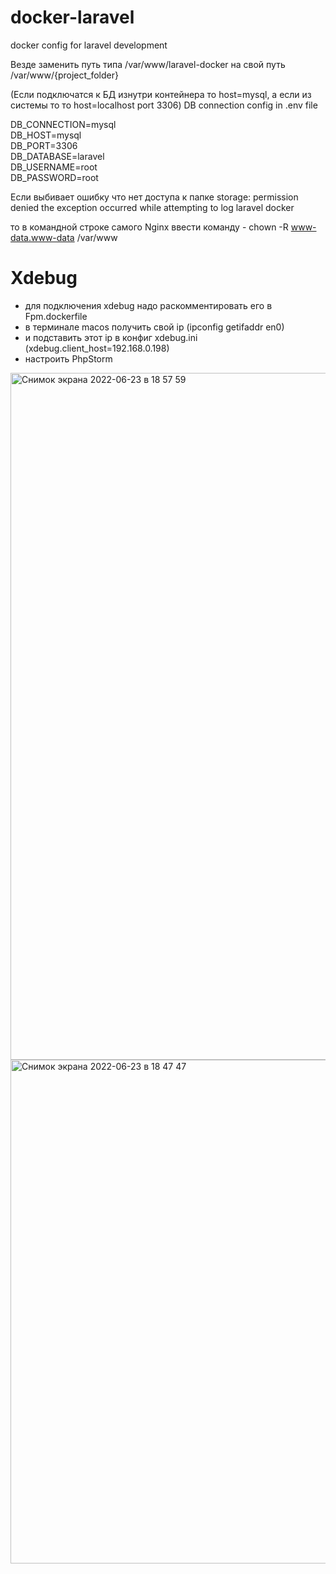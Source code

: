 # docker-laravel
docker config for laravel development

Везде заменить путь типа /var/www/laravel-docker на свой путь /var/www/{project_folder}

(Если подключатся к БД изнутри контейнера то host=mysql, а если из системы то то host=localhost port 3306)
DB connection config in .env file

DB_CONNECTION=mysql <br>
DB_HOST=mysql <br>
DB_PORT=3306 <br>
DB_DATABASE=laravel <br>
DB_USERNAME=root <br>
DB_PASSWORD=root <br>

Если выбивает ошибку что нет доступа к папке storage:
permission denied the exception occurred while attempting to log laravel docker

то в командной строке самого Nginx ввести команду - 
chown -R www-data.www-data /var/www

# Xdebug
- для подключения xdebug надо раскомментировать его в Fpm.dockerfile
- в терминале macos получить свой ip (ipconfig getifaddr en0) 
- и подставить этот ip в конфиг xdebug.ini (xdebug.client_host=192.168.0.198)
- настроить PhpStorm
<img width="1099" alt="Снимок экрана 2022-06-23 в 18 57 59" src="https://user-images.githubusercontent.com/5227819/175342963-71e51bb6-be76-49b0-9b7b-90f8f7b3c74e.png">
<img width="806" alt="Снимок экрана 2022-06-23 в 18 47 47" src="https://user-images.githubusercontent.com/5227819/175340883-f22e9e17-fb5e-4225-ae51-2bd660413096.png">
